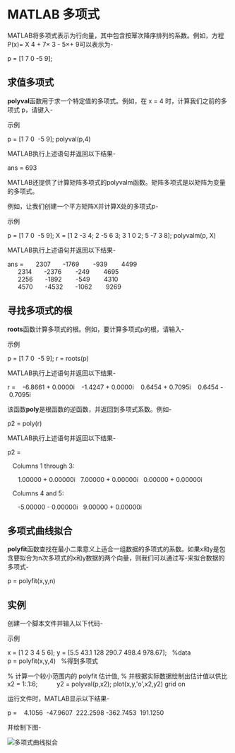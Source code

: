 # MATLAB 多项式

MATLAB将多项式表示为行向量，其中包含按幂次降序排列的系数。例如，方程P(x)= X 4 + 7× 3 - 5×+ 9可以表示为-

p = [1 7 0 -5 9];

## 求值多项式

**polyval**函数用于求一个特定值的多项式。例如，在 x = 4 时，计算我们之前的多项式 p，请键入-

示例

p = [1 7 0  -5 9];
polyval(p,4)

MATLAB执行上述语句并返回以下结果-

ans = 693

MATLAB还提供了计算矩阵多项式的polyvalm函数。矩阵多项式是以矩阵为变量的多项式。

例如，让我们创建一个平方矩阵X并计算X处的多项式p-

示例

p = [1 7 0  -5 9];
X = [1 2 -3 4; 2 -5 6 3; 3 1 0 2; 5 -7 3 8];
polyvalm(p, X)

MATLAB执行上述语句并返回以下结果-

ans =
      2307       -1769        -939        4499
      2314       -2376        -249        4695
      2256       -1892        -549        4310
      4570       -4532       -1062        9269

## 寻找多项式的根

**roots**函数计算多项式的根。例如，要计算多项式p的根，请输入-

示例

p = [1 7 0  -5 9];
r = roots(p)

MATLAB执行上述语句并返回以下结果-

r =
   -6.8661 + 0.0000i
   -1.4247 + 0.0000i
   0.6454 + 0.7095i
   0.6454 - 0.7095i

该函数**poly**是根函数的逆函数，并返回到多项式系数。例如-

p2 = poly(r)

MATLAB执行上述语句并返回以下结果-

p2 =

   Columns 1 through 3:

      1.00000 + 0.00000i   7.00000 + 0.00000i   0.00000 + 0.00000i

   Columns 4 and 5:

      -5.00000 - 0.00000i   9.00000 + 0.00000i

## 多项式曲线拟合

**polyfit**函数查找在最小二乘意义上适合一组数据的多项式的系数。如果x和y是包含要拟合为n次多项式的x和y数据的两个向量，则我们可以通过写-来拟合数据的多项式-

p = polyfit(x,y,n)

## 实例

创建一个脚本文件并输入以下代码-

示例

x = [1 2 3 4 5 6]; y = [5.5 43.1 128 290.7 498.4 978.67];   %data
p = polyfit(x,y,4)   %得到多项式

% 计算一个较小范围内的 polyfit 估计值,
% 并根据实际数据绘制出估计值以供比
x2 = 1:.1:6;          
y2 = polyval(p,x2);
plot(x,y,'o',x2,y2)
grid on

运行文件时，MATLAB显示以下结果-

p =
   4.1056  -47.9607  222.2598 -362.7453  191.1250

并绘制下图-

![多项式曲线拟合](https://www.cainiaojc.com/static/upload/210417/1401160.jpg)
